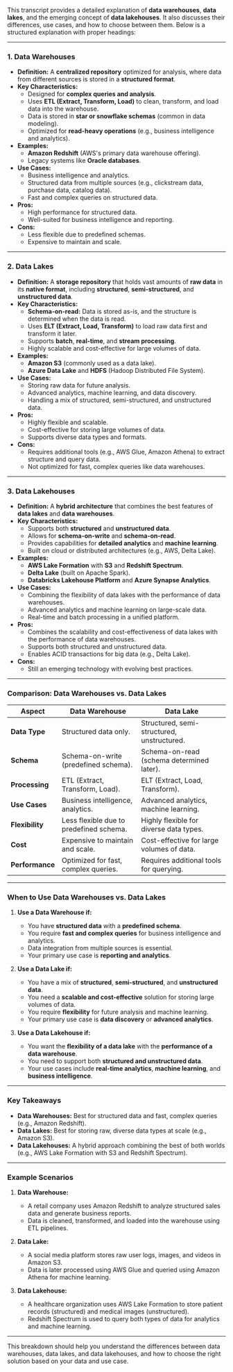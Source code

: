 This transcript provides a detailed explanation of **data warehouses**, **data lakes**, and the emerging concept of **data lakehouses**. It also discusses their differences, use cases, and how to choose between them. Below is a structured explanation with proper headings:

---

### **1. Data Warehouses**
- **Definition:** A **centralized repository** optimized for analysis, where data from different sources is stored in a **structured format**.
- **Key Characteristics:**
  - Designed for **complex queries and analysis**.
  - Uses **ETL (Extract, Transform, Load)** to clean, transform, and load data into the warehouse.
  - Data is stored in **star or snowflake schemas** (common in data modeling).
  - Optimized for **read-heavy operations** (e.g., business intelligence and analytics).
- **Examples:**
  - **Amazon Redshift** (AWS's primary data warehouse offering).
  - Legacy systems like **Oracle databases**.
- **Use Cases:**
  - Business intelligence and analytics.
  - Structured data from multiple sources (e.g., clickstream data, purchase data, catalog data).
  - Fast and complex queries on structured data.
- **Pros:**
  - High performance for structured data.
  - Well-suited for business intelligence and reporting.
- **Cons:**
  - Less flexible due to predefined schemas.
  - Expensive to maintain and scale.

---

### **2. Data Lakes**
- **Definition:** A **storage repository** that holds vast amounts of **raw data** in its **native format**, including **structured**, **semi-structured**, and **unstructured data**.
- **Key Characteristics:**
  - **Schema-on-read:** Data is stored as-is, and the structure is determined when the data is read.
  - Uses **ELT (Extract, Load, Transform)** to load raw data first and transform it later.
  - Supports **batch**, **real-time**, and **stream processing**.
  - Highly scalable and cost-effective for large volumes of data.
- **Examples:**
  - **Amazon S3** (commonly used as a data lake).
  - **Azure Data Lake** and **HDFS** (Hadoop Distributed File System).
- **Use Cases:**
  - Storing raw data for future analysis.
  - Advanced analytics, machine learning, and data discovery.
  - Handling a mix of structured, semi-structured, and unstructured data.
- **Pros:**
  - Highly flexible and scalable.
  - Cost-effective for storing large volumes of data.
  - Supports diverse data types and formats.
- **Cons:**
  - Requires additional tools (e.g., AWS Glue, Amazon Athena) to extract structure and query data.
  - Not optimized for fast, complex queries like data warehouses.

---

### **3. Data Lakehouses**
- **Definition:** A **hybrid architecture** that combines the best features of **data lakes** and **data warehouses**.
- **Key Characteristics:**
  - Supports both **structured** and **unstructured data**.
  - Allows for **schema-on-write** and **schema-on-read**.
  - Provides capabilities for **detailed analytics** and **machine learning**.
  - Built on cloud or distributed architectures (e.g., AWS, Delta Lake).
- **Examples:**
  - **AWS Lake Formation** with **S3** and **Redshift Spectrum**.
  - **Delta Lake** (built on Apache Spark).
  - **Databricks Lakehouse Platform** and **Azure Synapse Analytics**.
- **Use Cases:**
  - Combining the flexibility of data lakes with the performance of data warehouses.
  - Advanced analytics and machine learning on large-scale data.
  - Real-time and batch processing in a unified platform.
- **Pros:**
  - Combines the scalability and cost-effectiveness of data lakes with the performance of data warehouses.
  - Supports both structured and unstructured data.
  - Enables ACID transactions for big data (e.g., Delta Lake).
- **Cons:**
  - Still an emerging technology with evolving best practices.

---

### **Comparison: Data Warehouses vs. Data Lakes**
| **Aspect**              | **Data Warehouse**                          | **Data Lake**                              |
|--------------------------|---------------------------------------------|--------------------------------------------|
| **Data Type**            | Structured data only.                       | Structured, semi-structured, unstructured. |
| **Schema**               | Schema-on-write (predefined schema).        | Schema-on-read (schema determined later).  |
| **Processing**           | ETL (Extract, Transform, Load).            | ELT (Extract, Load, Transform).            |
| **Use Cases**            | Business intelligence, analytics.           | Advanced analytics, machine learning.      |
| **Flexibility**          | Less flexible due to predefined schema.     | Highly flexible for diverse data types.    |
| **Cost**                 | Expensive to maintain and scale.            | Cost-effective for large volumes of data.  |
| **Performance**          | Optimized for fast, complex queries.        | Requires additional tools for querying.    |

---

### **When to Use Data Warehouses vs. Data Lakes**
1. **Use a Data Warehouse if:**
   - You have **structured data** with a **predefined schema**.
   - You require **fast and complex queries** for business intelligence and analytics.
   - Data integration from multiple sources is essential.
   - Your primary use case is **reporting and analytics**.

2. **Use a Data Lake if:**
   - You have a mix of **structured**, **semi-structured**, and **unstructured data**.
   - You need a **scalable and cost-effective** solution for storing large volumes of data.
   - You require **flexibility** for future analysis and machine learning.
   - Your primary use case is **data discovery** or **advanced analytics**.

3. **Use a Data Lakehouse if:**
   - You want the **flexibility of a data lake** with the **performance of a data warehouse**.
   - You need to support both **structured and unstructured data**.
   - Your use cases include **real-time analytics**, **machine learning**, and **business intelligence**.

---

### **Key Takeaways**
- **Data Warehouses:** Best for structured data and fast, complex queries (e.g., Amazon Redshift).
- **Data Lakes:** Best for storing raw, diverse data types at scale (e.g., Amazon S3).
- **Data Lakehouses:** A hybrid approach combining the best of both worlds (e.g., AWS Lake Formation with S3 and Redshift Spectrum).

---

### **Example Scenarios**
1. **Data Warehouse:**
   - A retail company uses Amazon Redshift to analyze structured sales data and generate business reports.
   - Data is cleaned, transformed, and loaded into the warehouse using ETL pipelines.

2. **Data Lake:**
   - A social media platform stores raw user logs, images, and videos in Amazon S3.
   - Data is later processed using AWS Glue and queried using Amazon Athena for machine learning.

3. **Data Lakehouse:**
   - A healthcare organization uses AWS Lake Formation to store patient records (structured) and medical images (unstructured).
   - Redshift Spectrum is used to query both types of data for analytics and machine learning.

---

This breakdown should help you understand the differences between data warehouses, data lakes, and data lakehouses, and how to choose the right solution based on your data and use case.